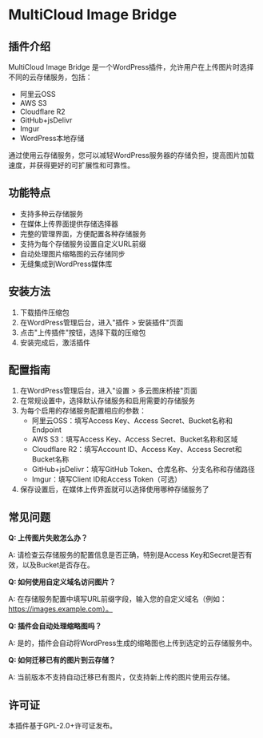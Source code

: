 # MultiCloud Image Bridge

## 插件介绍

MultiCloud Image Bridge 是一个WordPress插件，允许用户在上传图片时选择不同的云存储服务，包括：

- 阿里云OSS
- AWS S3
- Cloudflare R2
- GitHub+jsDelivr
- Imgur
- WordPress本地存储

通过使用云存储服务，您可以减轻WordPress服务器的存储负担，提高图片加载速度，并获得更好的可扩展性和可靠性。

## 功能特点

- 支持多种云存储服务
- 在媒体上传界面提供存储选择器
- 完整的管理界面，方便配置各种存储服务
- 支持为每个存储服务设置自定义URL前缀
- 自动处理图片缩略图的云存储同步
- 无缝集成到WordPress媒体库

## 安装方法

1. 下载插件压缩包
2. 在WordPress管理后台，进入"插件 > 安装插件"页面
3. 点击"上传插件"按钮，选择下载的压缩包
4. 安装完成后，激活插件

## 配置指南

1. 在WordPress管理后台，进入"设置 > 多云图床桥接"页面
2. 在常规设置中，选择默认存储服务和启用需要的存储服务
3. 为每个启用的存储服务配置相应的参数：
   - 阿里云OSS：填写Access Key、Access Secret、Bucket名称和Endpoint
   - AWS S3：填写Access Key、Access Secret、Bucket名称和区域
   - Cloudflare R2：填写Account ID、Access Key、Access Secret和Bucket名称
   - GitHub+jsDelivr：填写GitHub Token、仓库名称、分支名称和存储路径
   - Imgur：填写Client ID和Access Token（可选）
4. 保存设置后，在媒体上传界面就可以选择使用哪种存储服务了

## 常见问题

**Q: 上传图片失败怎么办？**

A: 请检查云存储服务的配置信息是否正确，特别是Access Key和Secret是否有效，以及Bucket是否存在。

**Q: 如何使用自定义域名访问图片？**

A: 在存储服务配置中填写URL前缀字段，输入您的自定义域名（例如：https://images.example.com）。

**Q: 插件会自动处理缩略图吗？**

A: 是的，插件会自动将WordPress生成的缩略图也上传到选定的云存储服务中。

**Q: 如何迁移已有的图片到云存储？**

A: 当前版本不支持自动迁移已有图片，仅支持新上传的图片使用云存储。

## 许可证

本插件基于GPL-2.0+许可证发布。